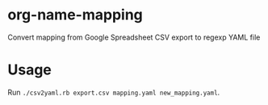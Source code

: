 # org-name-mapping
Convert mapping from Google Spreadsheet CSV export to regexp YAML file

# Usage

Run `./csv2yaml.rb export.csv mapping.yaml new_mapping.yaml`.

